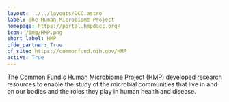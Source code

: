 ```yaml
---
layout: ../../layouts/DCC.astro
label: The Human Microbiome Project
homepage: https://portal.hmpdacc.org/
icon: /img/HMP.png
short_label: HMP
cfde_partner: True
cf_site: https://commonfund.nih.gov/HMP
active: True
---
```

The Common Fund's Human Microbiome Project (HMP) developed research resources to enable the study of the microbial communities that live in and on our bodies and the roles they play in human health and disease.